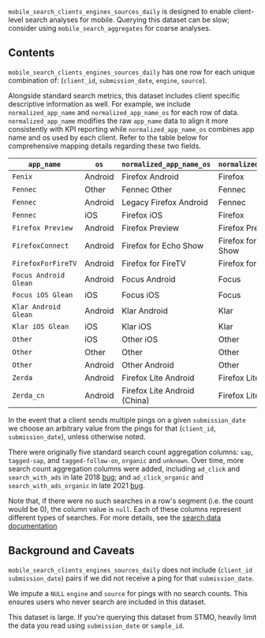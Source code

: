 `mobile_search_clients_engines_sources_daily` is designed to enable client-level search analyses for mobile.
Querying this dataset can be slow;
consider using `mobile_search_aggregates` for coarse analyses.

## Contents

`mobile_search_clients_engines_sources_daily` has one row for each unique combination of:
(`client_id`, `submission_date`, `engine`, `source`).

Alongside standard search metrics, this dataset includes client specific descriptive information as well.
For example, we include `normalized_app_name` and `normalized_app_name_os` for each row of data. `normalized_app_name` modifies the raw `app_name` data to align it more consistently with KPI reporting while `normalized_app_name_os` combines app name and os used by each client. Refer to the table below for comprehensive mapping details regarding these two fields.

| `app_name`          | `os`    | `normalized_app_name_os`       | `normalized_app_name`       |
| ------------------- | ------- | ------------------------------ | --------------------------- |
| `Fenix`               | Android | Firefox Android                | Firefox                     |
| `Fennec`              | Other   | Fennec Other                   | Fennec                      |
| `Fennec`              | Android | Legacy Firefox Android         | Fennec                      |
| `Fennec`              | iOS     | Firefox iOS                    | Firefox                     |
| `Firefox Preview`     | Android | Firefox Preview                | Firefox Preview             |
| `FirefoxConnect`     | Android | Firefox for Echo Show          | Firefox for Echo Show       |
| `FirefoxForFireTV` | Android | Firefox for FireTV             | Firefox for FireTV          |
| `Focus Android Glean` | Android | Focus Android                  | Focus                       |
| `Focus iOS Glean`     | iOS     | Focus iOS                      | Focus                       |
| `Klar Android Glean`  | Android | Klar Android                   | Klar                        |
| `Klar iOS Glean`      | iOS     | Klar iOS                       | Klar                        |
| `Other`               | iOS     | Other iOS                      | Other                       |
| `Other`               | Other   | Other                          | Other                       |
| `Other`               | Android | Other Android                  | Other                       |
| `Zerda`               | Android | Firefox Lite Android           | Firefox Lite                |
| `Zerda_cn`            | Android | Firefox Lite Android (China)   | Firefox Lite (China)        |

In the event that a client sends multiple pings on a given `submission_date`
we choose an arbitrary value from the pings for that (`client_id`, `submission_date`),
unless otherwise noted.

There were originally five standard search count aggregation columns:
`sap`, `tagged-sap`, and `tagged-follow-on`, `organic` and `unknown`. Over time, more search count aggregation columns were added, including `ad_click` and `search_with_ads` in late 2018 [bug](https://bugzilla.mozilla.org/show_bug.cgi?id=1505411); and `ad_click_organic` and `search_with_ads_organic` in late 2021 [bug](https://bugzilla.mozilla.org/show_bug.cgi?id=1664849).

Note that, if there were no such searches in a row's segment
(i.e. the count would be 0),
the column value is `null`.
Each of these columns represent different types of searches.
For more details, see the [search data documentation]

## Background and Caveats

`mobile_search_clients_engines_sources_daily` does not include
(`client_id` `submission_date`) pairs
if we did not receive a ping for that `submission_date`.

We impute a `NULL` `engine` and `source` for pings with no search counts.
This ensures users who never search are included in this dataset.

This dataset is large.
If you're querying this dataset from STMO,
heavily limit the data you read using `submission_date` or `sample_id`.


<!--
#### Further Reading
-->

[search data documentation]: ../../search.md
